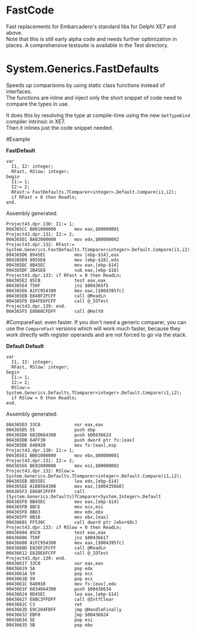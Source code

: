 # FastCode
Fast replacements for Embarcadero's standard libs for Delphi XE7 and above.  
Note that this is still early alpha code and needs further optimization in places.
A comprehensive testsuite is available in the Test directory.  

# System.Generics.FastDefaults  
Speeds up comparisons by using static class functions instead of interfaces.  
The functions are inline and inject only the short snippet of code need to compare the types in use.  

It does this by resolving the type at compile-time using the new `GetTypeKind` compiler intrinsic in XE7.  
Then it inlines just the code snippet needed.  

#Example

**FastDefault**

    var
      I1, I2: integer;
      RFast, RSlow: integer;
    begin
      I1:= 1;
      I2:= 2;
      RFast:= FastDefaults.TComparer<integer>.Default.Compare(i1,i2);
      if RFast = 0 then Readln;
    end.

Assembly generated:

```
Project43.dpr.130: I1:= 1;
004365CC B801000000       mov eax,$00000001
Project43.dpr.131: I2:= 2;
004365D1 BA02000000       mov edx,$00000002
Project43.dpr.132: RFast:= System.Generics.FastDefaults.TComparer<integer>.Default.Compare(i1,i2);
004365D6 8945EC           mov [ebp-$14],eax
004365D9 8955E8           mov [ebp-$18],edx
004365DC 8B45EC           mov eax,[ebp-$14]
004365DF 2B45E8           sub eax,[ebp-$18]
Project43.dpr.133: if RFast = 0 then ReadLn;
004365E2 85C0             test eax,eax
004365E4 750F             jnz $004365f5
004365E6 A1FC954300       mov eax,[$004395fc]
004365EB E848F2FCFF       call @ReadLn
004365F0 E84FE6FCFF       call @_IOTest
Project43.dpr.139: end.
004365F5 E8060CFDFF       call @Halt0
```

#CompareFast: even faster.
If you don't need a generic comparer, you can use the `CompareFast` versions which will work much faster, because they work directly with register operands and are not forced to go via the stack.  

**Default Default**
```
var
  I1, I2: integer;
  RFast, RSlow: integer;
begin
  I1:= 1;
  I2:= 2;
  RSlow:= System.Generics.Defaults.TComparer<integer>.Default.Compare(i1,i2);
  if RSlow = 0 then Readln;
end.
```

Assembly generated:
```
004365D3 33C0             xor eax,eax
004365D5 55               push ebp
004365D6 682D664300       push $0043662d
004365DB 64FF30           push dword ptr fs:[eax]
004365DE 648920           mov fs:[eax],esp
Project43.dpr.130: I1:= 1;
004365E1 BB01000000       mov ebx,$00000001
Project43.dpr.131: I2:= 2;
004365E6 BE02000000       mov esi,$00000002
Project43.dpr.132: RSlow:= System.Generics.Defaults.TComparer<integer>.Default.Compare(i1,i2);
004365EB 8D55EC           lea edx,[ebp-$14]
004365EE A1B8564300       mov eax,[$004356b8]
004365F3 E868F2FFFF       call {System.Generics.Defaults}TComparer<System.Integer>.Default
004365F8 8B45EC           mov eax,[ebp-$14]
004365FB 8BCE             mov ecx,esi
004365FD 8BD3             mov edx,ebx
004365FF 8B18             mov ebx,[eax]
00436601 FF530C           call dword ptr [ebx+$0c]
Project43.dpr.133: if RSlow = 0 then ReadLn;
00436604 85C0             test eax,eax
00436606 750F             jnz $00436617
00436608 A1FC954300       mov eax,[$004395fc]
0043660D E826F2FCFF       call @ReadLn
00436612 E82DE6FCFF       call @_IOTest
Project43.dpr.139: end.
00436617 33C0             xor eax,eax
00436619 5A               pop edx
0043661A 59               pop ecx
0043661B 59               pop ecx
0043661C 648910           mov fs:[eax],edx
0043661F 6834664300       push $00436634
00436624 8D45EC           lea eax,[ebp-$14]
00436627 E8BC3FFDFF       call @IntfClear
0043662C C3               ret 
0043662D E9C204FDFF       jmp @HandleFinally
00436632 EBF0             jmp $00436624
00436634 5E               pop esi
00436635 5B               pop ebx
```

